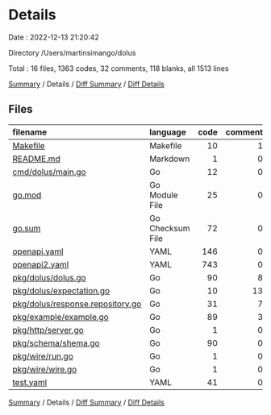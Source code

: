 # Details

Date : 2022-12-13 21:20:42

Directory /Users/martinsimango/dolus

Total : 16 files,  1363 codes, 32 comments, 118 blanks, all 1513 lines

[Summary](results.md) / Details / [Diff Summary](diff.md) / [Diff Details](diff-details.md)

## Files
| filename | language | code | comment | blank | total |
| :--- | :--- | ---: | ---: | ---: | ---: |
| [Makefile](/Makefile) | Makefile | 10 | 1 | 8 | 19 |
| [README.md](/README.md) | Markdown | 1 | 0 | 0 | 1 |
| [cmd/dolus/main.go](/cmd/dolus/main.go) | Go | 12 | 0 | 4 | 16 |
| [go.mod](/go.mod) | Go Module File | 25 | 0 | 3 | 28 |
| [go.sum](/go.sum) | Go Checksum File | 72 | 0 | 1 | 73 |
| [openapi.yaml](/openapi.yaml) | YAML | 146 | 0 | 0 | 146 |
| [openapi2.yaml](/openapi2.yaml) | YAML | 743 | 0 | 0 | 743 |
| [pkg/dolus/dolus.go](/pkg/dolus/dolus.go) | Go | 90 | 8 | 24 | 122 |
| [pkg/dolus/expectation.go](/pkg/dolus/expectation.go) | Go | 10 | 13 | 9 | 32 |
| [pkg/dolus/response.repository.go](/pkg/dolus/response.repository.go) | Go | 31 | 7 | 14 | 52 |
| [pkg/example/example.go](/pkg/example/example.go) | Go | 89 | 3 | 23 | 115 |
| [pkg/http/server.go](/pkg/http/server.go) | Go | 1 | 0 | 1 | 2 |
| [pkg/schema/shema.go](/pkg/schema/shema.go) | Go | 90 | 0 | 18 | 108 |
| [pkg/wire/run.go](/pkg/wire/run.go) | Go | 1 | 0 | 1 | 2 |
| [pkg/wire/wire.go](/pkg/wire/wire.go) | Go | 1 | 0 | 1 | 2 |
| [test.yaml](/test.yaml) | YAML | 41 | 0 | 11 | 52 |

[Summary](results.md) / Details / [Diff Summary](diff.md) / [Diff Details](diff-details.md)